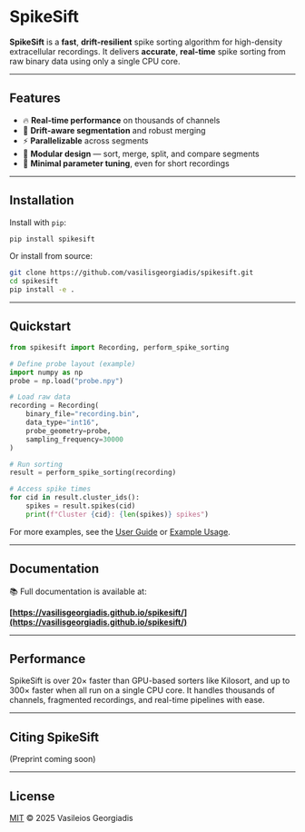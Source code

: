 # SpikeSift

**SpikeSift** is a **fast**, **drift-resilient** spike sorting algorithm for high-density extracellular recordings.
It delivers **accurate**, **real-time** spike sorting from raw binary data using only a single CPU core.

---

## Features

- 🔥 **Real-time performance** on thousands of channels
- 🧠 **Drift-aware segmentation** and robust merging 
- ⚡ **Parallelizable** across segments  
- 🧩 **Modular design** — sort, merge, split, and compare segments 
- 🎯 **Minimal parameter tuning**, even for short recordings

---

## Installation

Install with `pip`:

```bash
pip install spikesift
```

Or install from source:

```bash
git clone https://github.com/vasilisgeorgiadis/spikesift.git
cd spikesift
pip install -e .
```

---

## Quickstart

```python
from spikesift import Recording, perform_spike_sorting

# Define probe layout (example)
import numpy as np
probe = np.load("probe.npy")

# Load raw data
recording = Recording(
    binary_file="recording.bin",
    data_type="int16",
    probe_geometry=probe,
    sampling_frequency=30000
)

# Run sorting
result = perform_spike_sorting(recording)

# Access spike times
for cid in result.cluster_ids():
    spikes = result.spikes(cid)
    print(f"Cluster {cid}: {len(spikes)} spikes")
```

For more examples, see the [User Guide](https://vasilisgeorgiadis.github.io/spikesift/user_guide.html) or [Example Usage](https://vasilisgeorgiadis.github.io/spikesift/example_usage.html).

---

## Documentation

📚 Full documentation is available at:

**[https://vasilisgeorgiadis.github.io/spikesift/](https://vasilisgeorgiadis.github.io/spikesift/)**

---

## Performance

SpikeSift is over 20× faster than GPU-based sorters like Kilosort, and up to 300× faster when all run on a single CPU core.
It handles thousands of channels, fragmented recordings, and real-time pipelines with ease.

---

## Citing SpikeSift

(Preprint coming soon)

---

## License

[MIT](LICENSE) © 2025 Vasileios Georgiadis
